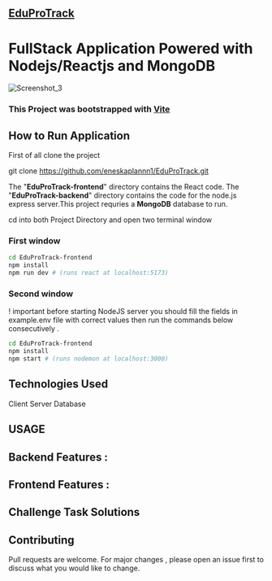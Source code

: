 ## [EduProTrack](https://eduprotrack-frontend.onrender.com)

# FullStack Application Powered with Nodejs/Reactjs and MongoDB

![Screenshot_3](https://github.com/eneskaplannn1/EduProTrack/assets/111773033/e579a6fd-fad5-4de2-bb9c-3d93a494786e)

### This Project was bootstrapped with [Vite](https://github.com/vitejs/vite)

## How to Run Application

First of all clone the project

git clone https://github.com/eneskaplannn1/EduProTrack.git

The "**EduProTrack-frontend**" directory contains the React code. The "**EduProTrack-backend**" directory contains the code for the node.js express server.This project requries a **MongoDB** database to run.

cd into both Project Directory and open two terminal window

### First window

```bash
cd EduProTrack-frontend
npm install
npm run dev # (runs react at localhost:5173)
```

### Second window

! important
before starting NodeJS server you should fill the fields in example.env file with correct values then run the commands below consecutively .

```bash
cd EduProTrack-frontend
npm install
npm start # (runs nodemon at localhost:3000)
```

## Technologies Used

Client
Server
Database

## USAGE

## Backend Features :

## Frontend Features :

## Challenge Task Solutions

## Contributing

Pull requests are welcome. For major changes , please open an issue first to discuss what you would like to change.
